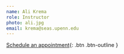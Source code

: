 ```yaml
---
name: Ali Krema
role: Instructor
photo: ali.jpg
email: krema@seas.upenn.edu
---
```


[Schedule an appointment](https://calendly.com/alikrema/one-on-one){: .btn .btn-outline }
